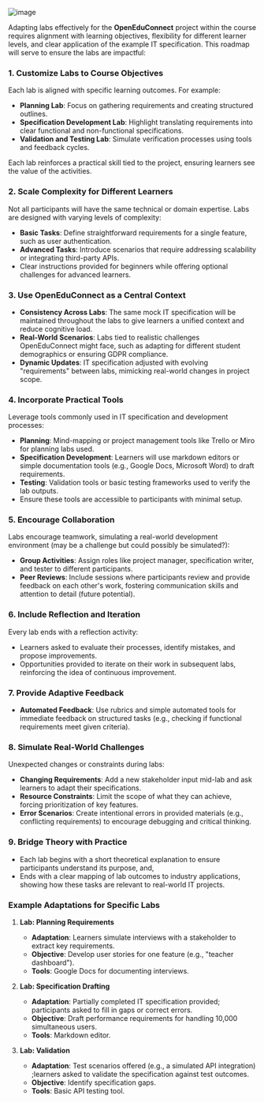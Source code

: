 ![image](https://github.com/user-attachments/assets/d924111a-0127-40bb-a46b-9738c35cd1cd)

Adapting labs effectively for the **OpenEduConnect** project within the course requires alignment with learning objectives, flexibility for different learner levels, and clear application of the example IT specification. 
This roadmap will serve to ensure the labs are impactful:

### **1. Customize Labs to Course Objectives**
Each lab is aligned with specific learning outcomes. 
For example:
- **Planning Lab**: Focus on gathering requirements and creating structured outlines.
- **Specification Development Lab**: Highlight translating requirements into clear functional and non-functional specifications.
- **Validation and Testing Lab**: Simulate verification processes using tools and feedback cycles.

Each lab reinforces a practical skill tied to the project, ensuring learners see the value of the activities.

### **2. Scale Complexity for Different Learners**
Not all participants will have the same technical or domain expertise. 
Labs are designed with varying levels of complexity:
- **Basic Tasks**: Define straightforward requirements for a single feature, such as user authentication.
- **Advanced Tasks**: Introduce scenarios that require addressing scalability or integrating third-party APIs.
- Clear instructions provided for beginners while offering optional challenges for advanced learners.

### **3. Use OpenEduConnect as a Central Context**
- **Consistency Across Labs**: The same mock IT specification will be maintained throughout the labs to give learners a unified context and reduce cognitive load.
- **Real-World Scenarios**: Labs tied to realistic challenges OpenEduConnect might face, such as adapting for different student demographics or ensuring GDPR compliance.
- **Dynamic Updates**: IT specification adjusted with evolving "requirements" between labs, mimicking real-world changes in project scope.

### **4. Incorporate Practical Tools**
Leverage tools commonly used in IT specification and development processes:
- **Planning**: Mind-mapping or project management tools like Trello or Miro for planning labs used.
- **Specification Development**: Learners will use markdown editors or simple documentation tools (e.g., Google Docs, Microsoft Word) to draft requirements.
- **Testing**: Validation tools or basic testing frameworks used to verify the lab outputs.
- Ensure these tools are accessible to participants with minimal setup.

### **5. Encourage Collaboration**
Labs encourage teamwork, simulating a real-world development environment (may be a challenge but could possibly be simulated?):
- **Group Activities**: Assign roles like project manager, specification writer, and tester to different participants.
- **Peer Reviews**: Include sessions where participants review and provide feedback on each other's work, fostering communication skills and attention to detail (future potential).

### **6. Include Reflection and Iteration**
Every lab ends with a reflection activity:
- Learners asked to evaluate their processes, identify mistakes, and propose improvements.
- Opportunities provided to iterate on their work in subsequent labs, reinforcing the idea of continuous improvement.

### **7. Provide Adaptive Feedback**
- **Automated Feedback**: Use rubrics and simple automated tools for immediate feedback on structured tasks (e.g., checking if functional requirements meet given criteria).

### **8. Simulate Real-World Challenges**
Unexpected changes or constraints during labs:
- **Changing Requirements**: Add a new stakeholder input mid-lab and ask learners to adapt their specifications.
- **Resource Constraints**: Limit the scope of what they can achieve, forcing prioritization of key features.
- **Error Scenarios**: Create intentional errors in provided materials (e.g., conflicting requirements) to encourage debugging and critical thinking.

### **9. Bridge Theory with Practice**
- Each lab begins with a short theoretical explanation to ensure participants understand its purpose, and,
- Ends with a clear mapping of lab outcomes to industry applications, showing how these tasks are relevant to real-world IT projects.

### **Example Adaptations for Specific Labs**
1. **Lab: Planning Requirements**
   - **Adaptation**: Learners simulate interviews with a stakeholder to extract key requirements.
   - **Objective**: Develop user stories for one feature (e.g., "teacher dashboard").
   - **Tools**: Google Docs for documenting interviews.

2. **Lab: Specification Drafting**
   - **Adaptation**: Partially completed IT specification provided; participants asked to fill in gaps or correct errors.
   - **Objective**: Draft performance requirements for handling 10,000 simultaneous users.
   - **Tools**: Markdown editor.

3. **Lab: Validation**
   - **Adaptation**: Test scenarios offered (e.g., a simulated API integration) ;learners asked to validate the specification against test outcomes.
   - **Objective**: Identify specification gaps.
   - **Tools**: Basic API testing tool.
